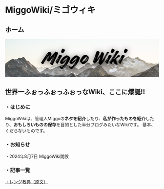 # MiggoWiki/ミゴウィキ
## ホーム
![logo](biglogo.png)
## 世界一ふぉっふぉっふぉっなWiki、ここに爆誕!!


### ・はじめに
MiggoWikiは、管理人Miggoの**ネタを紹介**したり、**私が作ったものを紹介**したり、**おもしろいものの保存**を目的とした半分ブログみたいなWikiです。
基本、くだらないものです。


### ・お知らせ
・2024年8月7日
  MiggoWiki開設


### ・記事一覧
[・レンジ教典（原文）](range.md "レンジ教典")
